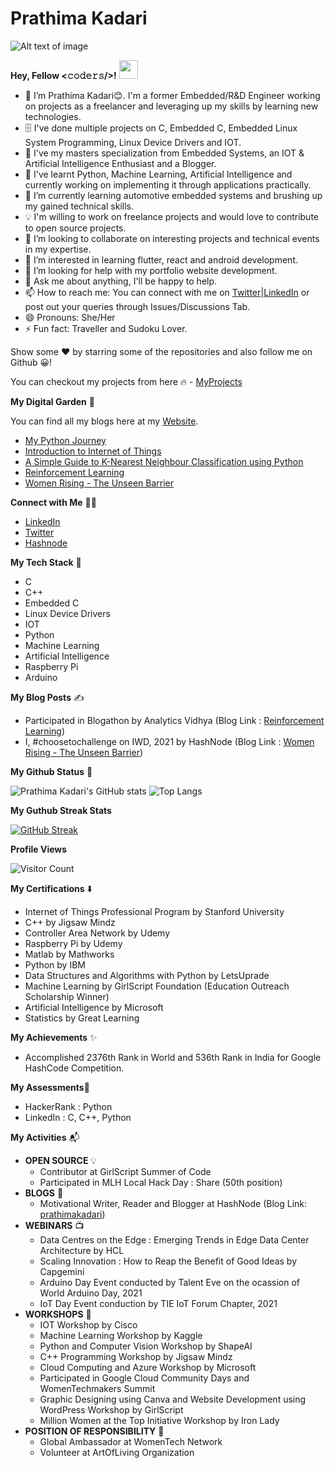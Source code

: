 # Prathima Kadari

![Alt text of image](<https://github.com/prathimacode-hub/prathimacode-hub/blob/main/Prathima%20Kadari's%20Cover.png>)

**Hey, Fellow <𝚌𝚘𝚍𝚎𝚛𝚜/>!** <img src="https://raw.githubusercontent.com/MartinHeinz/MartinHeinz/master/wave.gif" width="30px">

- 👋 I’m Prathima Kadari😊. I'm a former Embedded/R&D Engineer working on projects as a freelancer and leveraging up my skills by learning new technologies.
- 🗄️  I've done multiple projects on C, Embedded C, Embedded Linux System Programming, Linux Device Drivers and IOT. 
- 🧰 I've my masters specialization from Embedded Systems, an IOT & Artificial Intelligence Enthusiast and a Blogger.
- 🙋 I've learnt Python, Machine Learning, Artificial Intelligence and currently working on implementing it through applications practically. 
- 🌱 I’m currently learning automotive embedded systems and brushing up my gained technical skills.
- 💡  I'm willing to work on freelance projects and would love to contribute to open source projects.
- 💞️ I’m looking to collaborate on interesting projects and technical events in my expertise.
- 👀 I’m interested in learning flutter, react and android development.
- 🤔 I’m looking for help with my portfolio website development.
- 💬 Ask me about anything, I'll be happy to help.
- 📫 How to reach me: You can connect with me on [Twitter](https://twitter.com/prathimak88)|[LinkedIn](https://www.linkedin.com/in/prathima-kadari) or post out your queries through Issues/Discussions Tab.
- 😄 Pronouns: She/Her
- ⚡ Fun fact: Traveller and Sudoku Lover.

Show some ❤️ by starring some of the repositories and also follow me on Github 😀!

You can checkout my projects from here 🔥 - [MyProjects](https://github.com/prathimacode-hub?tab=repositories) 

**My Digital Garden** 🌱

You can find all my blogs here at my [Website](https://prathimakadari.hashnode.dev/).

- [My Python Journey](https://prathimakadari.hashnode.dev/my-python-learning-experience)
- [Introduction to Internet of Things](https://prathimakadari.hashnode.dev/getting-started-with-iot)
- [A Simple Guide to K-Nearest Neighbour Classification using Python](https://prathimakadari.hashnode.dev/a-simple-guide-to-k-nearest-neighbor-classification-using-python)
- [Reinforcement Learning](https://www.analyticsvidhya.com/blog/2021/02/introduction-to-reinforcement-learning-for-beginners/)
- [Women Rising - The Unseen Barrier](https://prathimakadari.hashnode.dev/choosetochallenge-women-rising-the-unseen-barriers)

**Connect with Me** 🤝🏻

- [LinkedIn](https://www.linkedin.com/in/prathima-kadari)
- [Twitter](https://twitter.com/prathimak88)
- [Hashnode](https://prathimakadari.hashnode.dev/)

**My Tech Stack** 🚀
- C
- C++
- Embedded C
- Linux Device Drivers
- IOT
- Python
- Machine Learning
- Artificial Intelligence
- Raspberry Pi
- Arduino

**My Blog Posts** ✍️
- Participated in Blogathon by Analytics Vidhya (Blog Link : [Reinforcement Learning](https://www.analyticsvidhya.com/blog/2021/02/introduction-to-reinforcement-learning-for-beginners/))
- I, #choosetochallenge on IWD, 2021 by HashNode (Blog Link : [Women Rising - The Unseen Barrier](https://prathimakadari.hashnode.dev/choosetochallenge-women-rising-the-unseen-barriers))

**My Github Status** 🦸

![Prathima Kadari's GitHub stats](https://github-readme-stats.vercel.app/api?username=prathimacode-hub&show_icons=true&theme=radical&repo=github-readme-stats&count_private=true)
![Top Langs](https://github-readme-stats.vercel.app/api/top-langs/?username=prathimacode-hub&layout=compact&show_icons=true&theme=radical&count_private=true)

**My Guthub Streak Stats**

[![GitHub Streak](https://github-readme-streak-stats.herokuapp.com/?user=prathimacode-hub&theme=dracula)](https://github.com/prathimacode-hub/github-readme-streak-stats)

**Profile Views**

![Visitor Count](https://profile-counter.glitch.me/{prathimacode-hub}/count.svg)

**My Certifications** ⬇️
- Internet of Things Professional Program by Stanford University 
- C++ by Jigsaw Mindz
- Controller Area Network by Udemy
- Raspberry Pi by Udemy
- Matlab by Mathworks
- Python by IBM
- Data Structures and Algorithms with Python by LetsUprade
- Machine Learning by GirlScript Foundation (Education Outreach Scholarship Winner)
- Artificial Intelligence by Microsoft
- Statistics by Great Learning

**My Achievements** ✨
- Accomplished 2376th Rank in World and 536th Rank in India for Google HashCode Competition.

**My Assessments**📡
- HackerRank : Python
- LinkedIn : C, C++, Python

**My Activities** 📬
- **OPEN SOURCE** 💡
  - Contributor at GirlScript Summer of Code
  - Participated in MLH Local Hack Day : Share (50th position)
- **BLOGS** 📖
  - Motivational Writer, Reader and Blogger at HashNode (Blog Link: [prathimakadari](https://prathimakadari.hashnode.dev/))
- **WEBINARS** 📺
  - Data Centres on the Edge : Emerging Trends in Edge Data Center Architecture by HCL
  - Scaling Innovation : How to Reap the Benefit of Good Ideas by Capgemini 
  - Arduino Day Event conducted by Talent Eve on the ocassion of World Arduino Day, 2021
  - IoT Day Event conduction by TIE IoT Forum Chapter, 2021
- **WORKSHOPS** 🔭
  - IOT Workshop by Cisco
  - Machine Learning Workshop by Kaggle
  - Python and Computer Vision Workshop by ShapeAI
  - C++ Programming Workshop by Jigsaw Mindz
  - Cloud Computing and Azure Workshop by Microsoft
  - Participated in Google Cloud Community Days and WomenTechmakers Summit
  - Graphic Designing using Canva and Website Development using WordPress Workshop by GirlScript
  - Million Women at the Top Initiative Workshop by Iron Lady
- **POSITION OF RESPONSIBILITY** 🧰
  - Global Ambassador at WomenTech Network 
  - Volunteer at ArtOfLiving Organization

<!---
prathimacode-hub/prathimacode-hub is a ✨ special ✨ repository because its `README.md` (this file) appears on your GitHub profile.
You can click the Preview link to take a look at your changes.
--->
